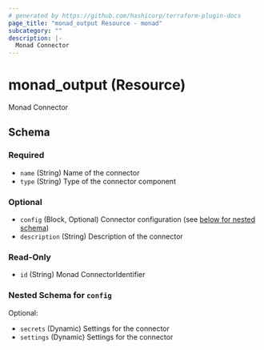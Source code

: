 ```yaml
---
# generated by https://github.com/hashicorp/terraform-plugin-docs
page_title: "monad_output Resource - monad"
subcategory: ""
description: |-
  Monad Connector
---
```


# monad_output (Resource)

Monad Connector



<!-- schema generated by tfplugindocs -->
## Schema

### Required

- `name` (String) Name of the connector
- `type` (String) Type of the connector component

### Optional

- `config` (Block, Optional) Connector configuration (see [below for nested schema](#nestedblock--config))
- `description` (String) Description of the connector

### Read-Only

- `id` (String) Monad ConnectorIdentifier

<a id="nestedblock--config"></a>
### Nested Schema for `config`

Optional:

- `secrets` (Dynamic) Settings for the connector
- `settings` (Dynamic) Settings for the connector

